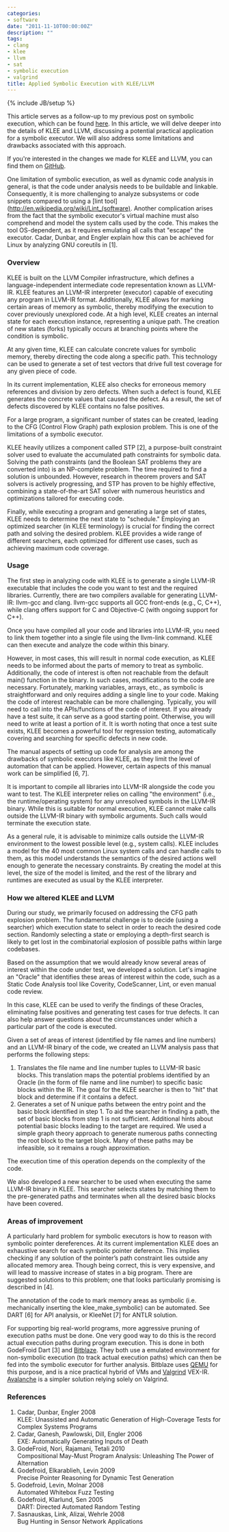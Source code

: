 ```yaml
---
categories:
- software
date: "2011-11-10T00:00:00Z"
description: ""
tags:
- clang
- klee
- llvm
- sat
- symbolic execution
- valgrind
title: Applied Symbolic Execution with KLEE/LLVM
---
```

{% include JB/setup %}

This article serves as a follow-up to my previous post on symbolic execution, which can be found [here](/software/2011/11/02/symbolic-execution). In this article, we will delve deeper into the details of KLEE and LLVM, discussing a potential practical application for a symbolic executor. We will also address some limitations and drawbacks associated with this approach.

If you're interested in the changes we made for KLEE and LLVM, you can find them on [GitHub](https://github.com/martintrojer/symbolic-execution).

One limitation of symbolic execution, as well as dynamic code analysis in general, is that the code under analysis needs to be buildable and linkable. Consequently, it is more challenging to analyze subsystems or code snippets compared to using a [lint tool](http://en.wikipedia.org/wiki/Lint_(software). Another complication arises from the fact that the symbolic executor's virtual machine must also comprehend and model the system calls used by the code. This makes the tool OS-dependent, as it requires emulating all calls that "escape" the executor. Cadar, Dunbar, and Engler explain how this can be achieved for Linux by analyzing GNU coreutils in \[1\].

### Overview
KLEE is built on the LLVM Compiler infrastructure, which defines a language-independent intermediate code representation known as LLVM-IR. KLEE features an LLVM-IR interpreter (executor) capable of executing any program in LLVM-IR format. Additionally, KLEE allows for marking certain areas of memory as symbolic, thereby modifying the execution to cover previously unexplored code. At a high level, KLEE creates an internal state for each execution instance, representing a unique path. The creation of new states (forks) typically occurs at branching points where the condition is symbolic.

At any given time, KLEE can calculate concrete values for symbolic memory, thereby directing the code along a specific path. This technology can be used to generate a set of test vectors that drive full test coverage for any given piece of code.

In its current implementation, KLEE also checks for erroneous memory references and division by zero defects. When such a defect is found, KLEE generates the concrete values that caused the defect. As a result, the set of defects discovered by KLEE contains no false positives.

For a large program, a significant number of states can be created, leading to the CFG (Control Flow Graph) path explosion problem. This is one of the limitations of a symbolic executor.

KLEE heavily utilizes a component called STP \[2\], a purpose-built constraint solver used to evaluate the accumulated path constraints for symbolic data. Solving the path constraints (and the Boolean SAT problems they are converted into) is an NP-complete problem. The time required to find a solution is unbounded. However, research in theorem provers and SAT solvers is actively progressing, and STP has proven to be highly effective, combining a state-of-the-art SAT solver with numerous heuristics and optimizations tailored for executing code.

Finally, while executing a program and generating a large set of states, KLEE needs to determine the next state to "schedule." Employing an optimized searcher (in KLEE terminology) is crucial for finding the correct path and solving the desired problem. KLEE provides a wide range of different searchers, each optimized for different use cases, such as achieving maximum code coverage.

### Usage
The first step in analyzing code with KLEE is to generate a single LLVM-IR executable that includes the code you want to test and the required libraries. Currently, there are two compilers available for generating LLVM-IR: llvm-gcc and clang. llvm-gcc supports all GCC front-ends (e.g., C, C++), while clang offers support for C and Objective-C (with ongoing support for C++).

Once you have compiled all your code and libraries into LLVM-IR, you need to link them together into a single file using the llvm-link command. KLEE can then execute and analyze the code within this binary.

However, in most cases, this will result in normal code execution, as KLEE needs to be informed about the parts of memory to treat as symbolic. Additionally, the code of interest is often not reachable from the default main() function in the binary. In such cases, modifications to the code are necessary. Fortunately, marking variables, arrays, etc., as symbolic is straightforward and only requires adding a single line to your code. Making the code of interest reachable can be more challenging. Typically, you will need to call into the APIs/functions of the code of interest. If you already have a test suite, it can serve as a good starting point. Otherwise, you will need to write at least a portion of it. It is worth noting that once a test suite exists, KLEE becomes a powerful tool for regression testing, automatically covering and searching for specific defects in new code.

The manual aspects of setting up code for analysis are among the drawbacks of symbolic executors like KLEE, as they limit the level of automation that can be applied. However, certain aspects of this manual work can be simplified \[6, 7\].

It is important to compile all libraries into LLVM-IR alongside the code you want to test. The KLEE interpreter relies on calling "the environment" (i.e., the runtime/operating system) for any unresolved symbols in the LLVM-IR binary. While this is suitable for normal execution, KLEE cannot make calls outside the LLVM-IR binary with symbolic arguments. Such calls would terminate the execution state.

As a general rule, it is advisable to minimize calls outside the LLVM-IR environment to the lowest possible level (e.g., system calls). KLEE includes a model for the 40 most common Linux system calls and can handle calls to them, as this model understands the semantics of the desired actions well enough to generate the necessary constraints. By creating the model at this level, the size of the model is limited, and the rest of the library and runtimes are executed as usual by the KLEE interpreter.

### How we altered KLEE and LLVM
During our study, we primarily focused on addressing the CFG path explosion problem. The fundamental challenge is to decide (using a searcher) which execution state to select in order to reach the desired code section. Randomly selecting a state or employing a depth-first search is likely to get lost in the combinatorial explosion of possible paths within large codebases.

Based on the assumption that we would already know several areas of interest within the code under test, we developed a solution. Let's imagine an "Oracle" that identifies these areas of interest within the code, such as a Static Code Analysis tool like Coverity, CodeScanner, Lint, or even manual code review.

In this case, KLEE can be used to verify the findings of these Oracles, eliminating false positives and generating test cases for true defects. It can also help answer questions about the circumstances under which a particular part of the code is executed.

Given a set of areas of interest (identified by file names and line numbers) and an LLVM-IR binary of the code, we created an LLVM analysis pass that performs the following steps:

1. Translates the file name and line number tuples to LLVM-IR basic blocks. This translation maps the potential problems identified by an Oracle (in the form of file name and line number) to specific basic blocks within the IR. The goal for the KLEE searcher is then to "hit" that block and determine if it contains a defect.
2. Generates a set of N unique paths between the entry point and the basic block identified in step 1. To aid the searcher in finding a path, the set of basic blocks from step 1 is not sufficient. Additional hints about potential basic blocks leading to the target are required. We used a simple graph theory approach to generate numerous paths connecting the root block to the target block. Many of these paths may be infeasible, so it remains a rough approximation.

The execution time of this operation depends on the complexity of the code.

We also developed a new searcher to be used when executing the same LLVM-IR binary in KLEE. This searcher selects states by matching them to the pre-generated paths and terminates when all the desired basic blocks have been covered.

### Areas of improvement
A particularly hard problem for symbolic executors is how to reason with symbolic pointer dereferences. At its current implementation KLEE does an exhaustive search for each symbolic pointer deference. This implies checking if any solution of the pointer’s path constraint lies outside any allocated memory area. Though being correct, this is very expensive, and will lead to massive increase of states in a big program. There are suggested solutions to this problem; one that looks particularly promising is described in \[4\].

The annotation of the code to mark memory areas as symbolic (i.e. mechanically inserting the klee_make_symbolic) can be automated. See DART \[6\] for API analysis, or KleeNet \[7\] for ANTLR solution.

For supporting big real-world programs, more aggressive pruning of execution paths must be done. One very good way to do this is the record actual execution paths during program execution. This is done in both GodeFroid Dart \[3\] and [Bitblaze](http://bitblaze.cs.berkeley.edu/). They both use a emulated environment for non-symbolic execution (to track actual execution paths) which can then be fed into the symbolic executor for further analysis. Bitblaze uses [QEMU](http://wiki.qemu.org/Main_Page) for this purpose, and is a nice practical hybrid of VMs and [Valgrind](http://valgrind.org/) VEX-IR. [Avalanche](http://code.google.com/p/avalanche/wiki/Avalanche) is a simpler solution relying solely on Valgrind.

### References
<ol>
<li>Cadar, Dunbar, Engler 2008<br />KLEE: Unassisted and Automatic Generation of High-Coverage Tests for Complex Systems Programs</li>
<li>Cadar, Ganesh, Pawlowski, Dill, Engler 2006<br />EXE: Automatically Generating Inputs of Death</li>
<li>GodeFroid, Nori, Rajamani, Tetali 2010<br />Compositional May-Must Program Analysis: Unleashing The Power of Alternation</li>
<li>Godefroid, Elkarablieh, Levin 2009<br />Precise Pointer Reasoning for Dynamic Test Generation</li>
<li>Godefroid, Levin, Molnar 2008<br />Automated Whitebox Fuzz Testing</li>
<li>Godefroid, Klarlund, Sen 2005<br />DART: Directed Automated Random Testing</li>
<li>Sasnauskas, Link, Alizai, Wehrle 2008<br />Bug Hunting in Sensor Network Applications</li>
</ol>
